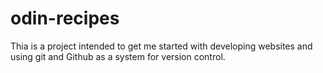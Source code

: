 # odin-recipes
Thia is a project intended to get me started with developing websites and using git and Github as a system for version control.